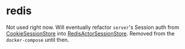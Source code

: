# redis

Not used right now.  Will eventually refactor `server`'s Session auth from [CookieSessionStore](https://docs.rs/actix-session/0.6.2/actix_session/storage/struct.CookieSessionStore.html) into [RedisActorSessionStore](https://docs.rs/actix-session/0.6.2/actix_session/storage/struct.RedisActorSessionStore.html).  Removed from the `docker-compose` until then.

